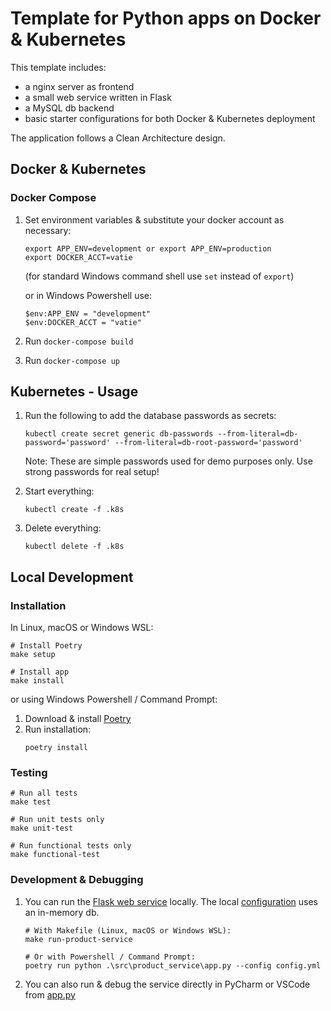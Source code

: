 # Template for Python apps on Docker & Kubernetes

This template includes:

- a nginx server as frontend
- a small web service written in Flask
- a MySQL db backend
- basic starter configurations for both Docker & Kubernetes deployment

The application follows a Clean Architecture design.

## Docker & Kubernetes

### Docker Compose

1. Set environment variables & substitute your docker account as necessary:

   ```
   export APP_ENV=development or export APP_ENV=production
   export DOCKER_ACCT=vatie
   ```

   (for standard Windows command shell use `set` instead of `export`)

   or in Windows Powershell use:
   ```
   $env:APP_ENV = "development"
   $env:DOCKER_ACCT = "vatie"
   ```

2. Run `docker-compose build`
3. Run `docker-compose up`

## Kubernetes - Usage

1. Run the following to add the database passwords as secrets:

   `kubectl create secret generic db-passwords --from-literal=db-password='password' --from-literal=db-root-password='password'`

   Note: These are simple passwords used for demo purposes only. Use strong passwords for real setup!

2. Start everything:

   `kubectl create -f .k8s`

3. Delete everything:

   `kubectl delete -f .k8s`

## Local Development

### Installation

In Linux, macOS or Windows WSL:

```shell
# Install Poetry
make setup

# Install app
make install
```

or using Windows Powershell / Command Prompt:

1. Download & install [Poetry](https://install.python-poetry.org)
2. Run installation:
   ```shell
   poetry install
   ```

### Testing

```shell
# Run all tests
make test

# Run unit tests only
make unit-test

# Run functional tests only
make functional-test
```

### Development & Debugging

1. You can run the [Flask web service](./src/product_service) locally. The local [configuration](./config.yml) uses an
   in-memory db.

   ```shell
   # With Makefile (Linux, macOS or Windows WSL):
   make run-product-service
   
   # Or with Powershell / Command Prompt:
   poetry run python .\src\product_service\app.py --config config.yml
   ```

2. You can also run & debug the service directly in PyCharm or VSCode from [app.py](./src/product_service/app.py)
